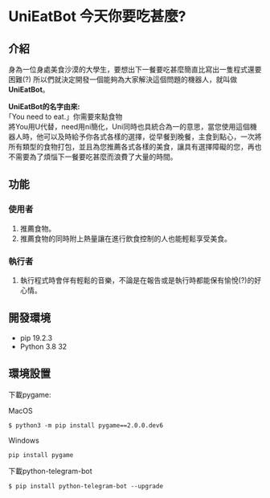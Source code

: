 # UniEatBot 今天你要吃甚麼?
## 介紹

身為一位身處美食沙漠的大學生，要想出下一餐要吃甚麼簡直比寫出一隻程式還要困難(?)
所以們就決定開發一個能夠為大家解決這個問題的機器人，就叫做**UniEatBot**。  

**UniEatBot的名字由來:**  
｢You need to eat.」你需要來點食物  
將You用U代替，need用ni簡化，Uni同時也具統合為一的意思，當您使用這個機器人時，他可以及時給予你各式各樣的選擇，從早餐到晚餐，主食到點心，一次將所有類型的食物打包，並且為您推薦各式各樣的美食，讓具有選擇障礙的您，再也不需要為了煩惱下一餐要吃甚麼而浪費了大量的時間。

## 功能 ##
### 使用者 ###
1. 推薦食物。
2. 推薦食物的同時附上熱量讓在進行飲食控制的人也能輕鬆享受美食。
### 執行者 ###
1. 執行程式時會伴有輕鬆的音樂，不論是在報告或是執行時都能保有愉悅(?)的好心情。
## 開發環境 ##
- pip 19.2.3
- Python 3.8 32
## 環境設置 ##
下載pygame: 

MacOS

```
$ python3 -m pip install pygame==2.0.0.dev6
```

Windows

```
pip install pygame
```
下載python-telegram-bot
```
$ pip install python-telegram-bot --upgrade
```
